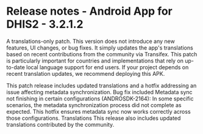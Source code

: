 # Release notes - Android App for DHIS2 - 3.2.1.2

A translations-only patch. This version does not introduce any new features,
UI changes, or bug fixes. It simply updates the app's translations based on recent
contributions from the community via Transifex.
This patch is particularly important for countries and implementations
that rely on up-to-date local language support for end users.
If your project depends on recent translation updates, we recommend deploying this APK.


This patch release includes updated translations and a hotfix addressing an issue affecting metadata synchronization.
Bug fix included
Metadata sync not finishing in certain configurations (ANDROSDK-2164): In some specific scenarios, the metadata synchronization process did not complete as expected. This hotfix ensures metadata sync now works correctly across those configurations.
Translations
This release also includes updated translations contributed by the community.